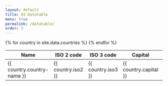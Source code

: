 ```yaml
---
layout: default
title: 03 Datatable
menu: true
permalink: /datatable/
order: 3
---
```

<table id="datatable1" class="table table-bordered table-hover dataTable dtr-inline">
<thead>
<th>Name</th>
<th>ISO 2 code</th>
<th>ISO 3 code</th>
<th>Capital</th>
<th>Region</th>
<th>Flag</th>
</thead>
<tbody>
{% for country in site.data.countries %}
<tr role="row">
<td>{{ country.country-name }}</td>
<td>{{ country.iso2 }}</td>
<td>{{ country.iso3 }}</td>
<td>{{ country.capital }}</td>
<td>{{ country.region }}</td>
<td>{{ country.emoji }}</td>
</tr>
{% endfor %}
</tbody>
</table>
